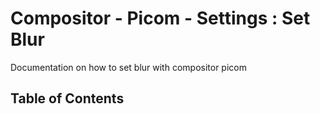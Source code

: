 # Compositor - Picom - Settings : Set Blur

Documentation on how to set blur with compositor picom

## Table of Contents
